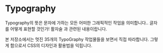 # Typography

Typography의 뜻은 문자에 가하는 모든 어떠한 그래픽적인 작업을 의미합니다..
글자를 어떻게 표현할 것인가! 활자술 과 관련된 내용이랍니다.

본 저장소에서는 멋진 35개의 TypoGraphy 작업물들을 보면서 직접 따라합니다.
그렇게 함으로서 CSS의 디자인과 활용법을 익힙니다.